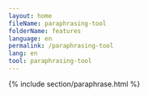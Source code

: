 ```yaml
---
layout: home
fileName: paraphrasing-tool
folderName: features
language: en
permalink: /paraphrasing-tool
lang: en
tool: paraphrasing-tool
---
```

{% include section/paraphrase.html %}
